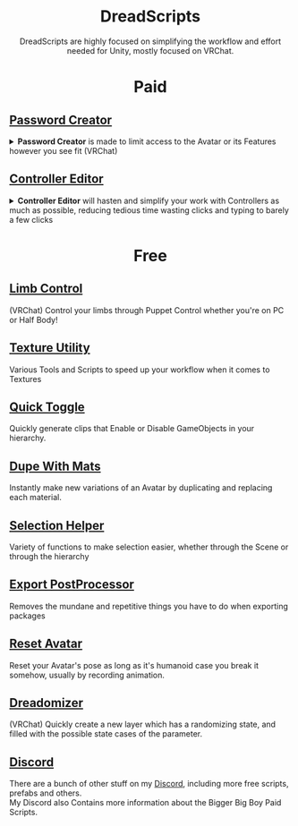 
  <h1 align="center"> DreadScripts</h1>
<p align="center">DreadScripts are highly focused on simplifying the workflow and effort needed for Unity, mostly focused on VRChat.</p>


<h1 align="center">Paid</h1>

## [Password Creator](https://github.com/Dreadrith/DreadScripts/tree/main/PasswordCreator)
<details>
<summary><b>Password Creator</b> is made to limit access to the Avatar or its Features however you see fit (VRChat)</summary>

    - Lock the Avatar, not allowing it to move nor track.
    - Lock the Layers, stop certain things from working or changing.
    - Lock the SubMenus, disallow access to certain menus and features
</details>

## [Controller Editor](https://github.com/Dreadrith/DreadScripts/tree/main/ControllerEditor)
<details>
  <summary><b>Controller Editor</b> will hasten and simplify your work with Controllers as much as possible, reducing tedious time wasting clicks and typing to barely a few clicks</summary>
    
    - Multi-Edit and Copy/Paste Transitions Settings and Conditions.
    - (VRChat) Multi-Edit Avatar Parameter Drivers Parameters.
    - Variety of functions: Reverse/Remake/Redirect Transitions, Flip Conditions Mode, Separate/Merge Conditions.
    - Duplicate Layers or Copy them to another controller
</details>
<h1 align="center">Free</h1>

## [Limb Control](https://github.com/Dreadrith/DreadScripts/tree/main/Limb%20Control)  
(VRChat) Control your limbs through Puppet Control whether you're on PC or Half Body!
## [Texture Utility](https://github.com/Dreadrith/DreadScripts/tree/main/Texture%20Utility)  
Various Tools and Scripts to speed up your workflow when it comes to Textures
## [Quick Toggle](https://github.com/Dreadrith/DreadScripts/releases/download/Scripts/QuickToggle.unitypackage)  
Quickly generate clips that Enable or Disable GameObjects in your hierarchy.
## [Dupe With Mats](https://github.com/Dreadrith/DreadScripts/tree/main/Duplicate%20With%20Materials)  
Instantly make new variations of an Avatar by duplicating and replacing each material.
## [Selection Helper](https://github.com/Dreadrith/DreadScripts/tree/main/Selection%20Helper)  
Variety of functions to make selection easier, whether through the Scene or through the hierarchy
## [Export PostProcessor](https://github.com/Dreadrith/DreadScripts/releases/download/Scripts/ExportPostProcessor.unitypackage)
Removes the mundane and repetitive things you have to do when exporting packages
## [Reset Avatar](https://github.com/Dreadrith/DreadScripts/releases/download/Scripts/Reset.Avatar.unitypackage)  
Reset your Avatar's pose as long as it's humanoid case you break it somehow, usually by recording animation.
## [Dreadomizer](https://github.com/Dreadrith/DreadScripts/releases/download/Scripts/Dreadomizer.unitypackage)  
(VRChat) Quickly create a new layer which has a randomizing state, and filled with the possible state cases of the parameter.

## [Discord](https://discord.gg/ZsPfrGn)
There are a bunch of other stuff on my <a href="https://discord.gg/ZsPfrGn">Discord</a>, including more free scripts, prefabs and others.  
My Discord also Contains more information about the Bigger Big Boy Paid Scripts.
